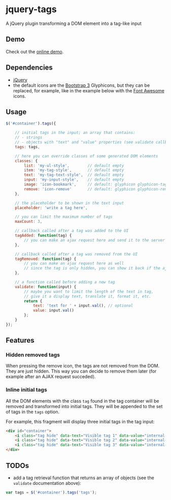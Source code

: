 jquery-tags
===========

A jQuery plugin transforming a DOM element into a tag-like input

Demo
----

Check out the [online demo](http://softwarescales.github.io/jquery-tags/).

Dependencies
------------

* [jQuery](http://jquery.com/)
* the default icons are the [Bootstrap 3](http://getbootstrap.com/) Glyphicons, but they can be replaced, for example, like in the example below with the [Font Awesome](http://fortawesome.github.io/Font-Awesome/) icons.

Usage
-----

```js
$('#container').tags({

    // initial tags in the input; an array that contains:
    // - strings
    // - objects with "text" and "value" properties (see validate callback below)
    tags: tags,

    // here you can override classes of some generated DOM elements
    classes: {
        list: 'my-ul-style',        // default empty
        item: 'my-tag-style',       // default empty
        text: 'my-tag-text-style',  // default empty
        input: 'my-input-style',    // default empty
        image: 'icon-bookmark',     // default: glyphicon glyphicon-tag
        remove: 'icon-remove'       // default: glyphicon glyphicon-remove
    },

    // the placeholder to be shown in the text input
    placeholder: 'write a tag here',

    // you can limit the maximum number of tags
    maxCount: 3,

    // callback called after a tag was added to the UI
    tagAdded: function(tag) {
        // you can make an ajax request here and send it to the server
    },

    // callback called after a tag was removed from the UI
    tagRemoved: function(tag) {
        // you can make an ajax request here as well
        // since the tag is only hidden, you can show it back if the ajax request failed
    },

    // a function called before adding a new tag
    validate: function(input) {
        // maybe you want to limit the length of the text in tag,
        // give it a display text, translate it, format it, etc.
        return {
            text: 'text for ' + input.val(), // optional
            value: input.val()
        };
    }
});
```

Features
--------

### Hidden removed tags

When pressing the remove icon, the tags are not removed from the DOM. They are just hidden. This way you can decide to remove them later (for example after an AJAX request succeded).

### Inline initial tags

All the DOM elements with the class `tag` found in the tag container will be removed and transformed into initial tags. They will be appended to the set of tags in the `tags` option.

For example, this fragment will display three initial tags in the tag input:

```html
<div id="container">
    <i class="tag hide" data-text="Visible tag 1" data-value="internal-tag-1"/>
    <i class="tag hide" data-text="Visible tag 2" data-value="internal-tag-2"/>
    <i class="tag hide" data-text="Visible tag 3" data-value="internal-tag-3"/>
</div>
```

TODOs
-----

- add a tag retrieval function that returns an array of objects (see the `validate` documentation above):

```js
var tags = $('#container').tags('tags');
```

